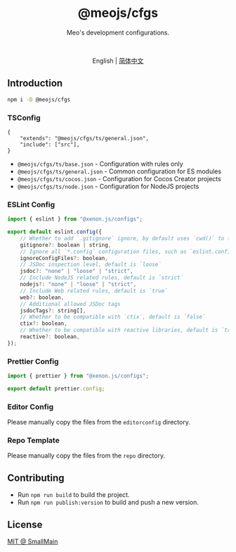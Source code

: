 <!-- <p align="center">
<img src="https://raw.githubusercontent.com/unocss/unocss/main/playground/public/icon-gray.svg" style="width:100px;" />
</p> -->

<h1 align="center">
@meojs/cfgs
</h1>

<p align="center">
Meo's development configurations.
</p>

<!-- <br>
<p align="center">
<a href="https://unocss.dev/">Documentation</a> |
<a href="https://unocss.dev/play/">Playground</a>
</p>
<br> -->

<br>
<p align="center">
<span>English</span> |
<a href="./README_zh-CN.md">简体中文</a>
</p>

## Introduction

```bash
npm i -D @meojs/cfgs
```

### TSConfig

```jsonc
{
    "extends": "@meojs/cfgs/ts/general.json",
    "include": ["src"],
}
```

- `@meojs/cfgs/ts/base.json` - Configuration with rules only
- `@meojs/cfgs/ts/general.json` - Common configuration for ES modules
- `@meojs/cfgs/ts/cocos.json` - Configuration for Cocos Creator projects
- `@meojs/cfgs/ts/node.json` - Configuration for NodeJS projects

### ESLint Config

```js
import { eslint } from "@xenon.js/configs";

export default eslint.config({
    // Whether to add `.gitignore` ignore, by default uses `cwd()` to find the `.gitignore` file path
    gitignore?: boolean | string,
    // Ignore all `*.config` configuration files, such as `eslint.config.js`, default is `true`
    ignoreConfigFiles?: boolean,
    // JSDoc inspection level, default is `loose`
    jsdoc?: "none" | "loose" | "strict",
    // Include NodeJS related rules, default is `strict`
    nodejs?: "none" | "loose" | "strict",
    // Include Web related rules, default is `true`
    web?: boolean,
    // Additional allowed JSDoc tags
    jsdocTags?: string[],
    // Whether to be compatible with `ctix`, default is `false`
    ctix?: boolean,
    // Whether to be compatible with reactive libraries, default is `true`
    reactive?: boolean,
});
```

### Prettier Config

```js
import { prettier } from "@xenon.js/configs";

export default prettier.config;
```

### Editor Config

Please manually copy the files from the `editorconfig` directory.

### Repo Template

Please manually copy the files from the `repo` directory.

<!-- ## Documentation

Read the [documentation](https://unocss.dev/) for more details. -->

<!-- ## Contributing

To get started contributing to the project, see the [Contributing Guide](./CONTRIBUTING.md). -->

## Contributing

- Run `npm run build` to build the project.
- Run `npm run publish:version` to build and push a new version.

## License

[MIT @ SmallMain](./LICENSE)
